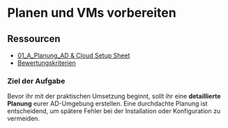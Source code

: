 # Planen und VMs vorbereiten

## Ressourcen

- [01_A_Planung_AD & Cloud Setup Sheet](resources/01_A_Planung_AD_&_Cloud_Setup_Sheet.md)
- [Bewertungskriterien](../../../08_Kompetenznachweise/LB2/Kompetenzmatrix-LB2.md)

### **Ziel der Aufgabe**

Bevor ihr mit der praktischen Umsetzung beginnt, sollt ihr eine **detaillierte Planung** eurer AD-Umgebung erstellen. Eine durchdachte Planung ist entscheidend, um spätere Fehler bei der Installation oder Konfiguration zu vermeiden.

